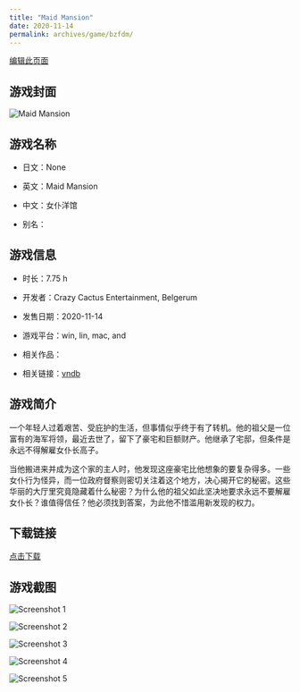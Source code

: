 ```yaml
---
title: "Maid Mansion"
date: 2020-11-14
permalink: archives/game/bzfdm/
---
```

[编辑此页面](https://github.com/ACG-3/ADV3-source/blob/main/source/_posts/Maid%20Mansion.md)

## 游戏封面

![Maid Mansion](https://pan.timero.xyz/d/onedrive/img_lib_001/Maid%20Mansion_cover.avif)


## 游戏名称

- 日文：None
- 英文：Maid Mansion
- 中文：女仆洋馆

- 别名：


## 游戏信息

- 时长：7.75 h
- 开发者：Crazy Cactus Entertainment, Belgerum
- 发售日期：2020-11-14
- 游戏平台：win, lin, mac, and
- 相关作品：

- 相关链接：[vndb](https://vndb.org/v20191)


## 游戏简介

一个年轻人过着艰苦、受庇护的生活，但事情似乎终于有了转机。他的祖父是一位富有的海军将领，最近去世了，留下了豪宅和巨额财产。他继承了宅邸，但条件是永远不得解雇女仆长高子。

当他搬进来并成为这个家的主人时，他发现这座豪宅比他想象的要复杂得多。一些女仆行为怪异，而一位政府督察则密切关注着这个地方，决心揭开它的秘密。这些华丽的大厅里究竟隐藏着什么秘密？为什么他的祖父如此坚决地要求永远不要解雇女仆长？谁值得信任？他必须找到答案，为此他不惜滥用新发现的权力。




## 下载链接

[点击下载](https://pan.timero.xyz/onedrive/adv_lib_001/Maid%20Mansion)


## 游戏截图


![Screenshot 1](https://pan.timero.xyz/d/onedrive/img_lib_001/Maid%20Mansion_Screenshot_1.avif)

![Screenshot 2](https://pan.timero.xyz/d/onedrive/img_lib_001/Maid%20Mansion_Screenshot_2.avif)

![Screenshot 3](https://pan.timero.xyz/d/onedrive/img_lib_001/Maid%20Mansion_Screenshot_3.avif)

![Screenshot 4](https://pan.timero.xyz/d/onedrive/img_lib_001/Maid%20Mansion_Screenshot_4.avif)

![Screenshot 5](https://pan.timero.xyz/d/onedrive/img_lib_001/Maid%20Mansion_Screenshot_5.avif)

